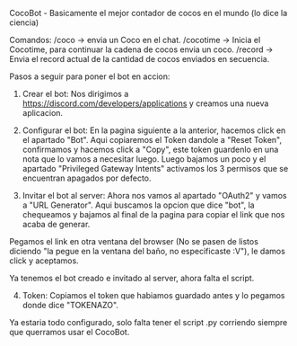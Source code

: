 CocoBot - Basicamente el mejor contador de cocos en el mundo (lo dice la ciencia)

Comandos:
/coco -> envia un Coco en el chat.
/cocotime -> Inicia el Cocotime, para continuar la cadena de cocos envia un coco.
/record -> Envia el record actual de la cantidad de cocos enviados en secuencia.

Pasos a seguir para poner el bot en accion:

1. Crear el bot: Nos dirigimos a https://discord.com/developers/applications y creamos una nueva aplicacion.

2. Configurar el bot: En la pagina siguiente a la anterior, hacemos click en el apartado "Bot". Aqui copiaremos el Token dandole a "Reset Token", confirmamos y hacemos click a "Copy", este token guardenlo en una nota que lo vamos a necesitar luego. Luego bajamos un poco y el apartado "Privileged Gateway Intents" activamos los 3 permisos que se encuentran apagados por defecto. 

3. Invitar el bot al server: Ahora nos vamos al apartado "OAuth2" y vamos a "URL Generator". Aqui buscamos la opcion que dice "bot", la chequeamos y bajamos al final de la pagina para copiar el link que nos acaba de generar.  

Pegamos el link en otra ventana del browser (No se pasen de listos diciendo "la pegue en la ventana del baño, no especificaste :V"), le damos click y aceptamos.

Ya tenemos el bot creado e invitado al server, ahora falta el script.

4. Token: Copiamos el token que habiamos guardado antes y lo pegamos donde dice "TOKENAZO".

Ya estaria todo configurado, solo falta tener el script .py corriendo siempre que querramos usar el CocoBot.  